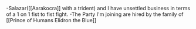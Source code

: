 -Salazar([[Aarakocra]] with a trident) and I have unsettled business in terms of a 1 on 1 fist to fist fight.
-The Party I'm joining are hired by the family of [[Prince of Humans Elidron the Blue]]
